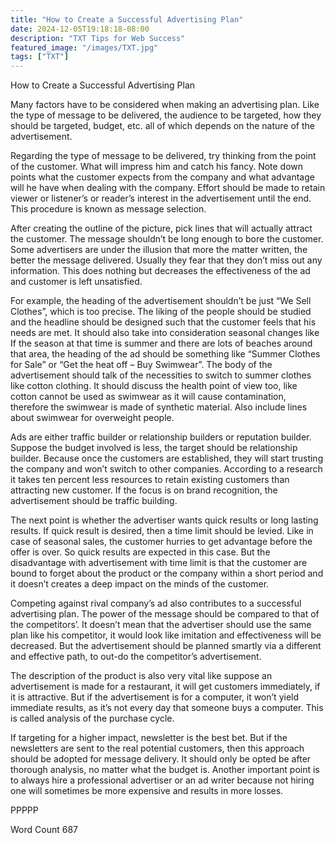 ```yaml
---
title: "How to Create a Successful Advertising Plan"
date: 2024-12-05T19:18:18-08:00
description: "TXT Tips for Web Success"
featured_image: "/images/TXT.jpg"
tags: ["TXT"]
---
```


How to Create a Successful Advertising Plan

Many factors have to be considered when making an advertising plan. Like the type of message to be delivered, the audience to be targeted, how they should be targeted, budget, etc. all of which depends on the nature of the advertisement. 

Regarding the type of message to be delivered, try thinking from the point of the customer. What will impress him and catch his fancy. Note down points what the customer expects from the company and what advantage will he have when dealing with the company. Effort should be made to retain viewer or listener’s or reader’s interest in the advertisement until the end. This procedure is known as message selection. 

After creating the outline of the picture, pick lines that will actually attract the customer. The message shouldn’t be long enough to bore the customer. Some advertisers are under the illusion that more the matter written, the better the message delivered. Usually they fear that they don’t miss out any information. This does nothing but decreases the effectiveness of the ad and customer is left unsatisfied.

For example, the heading of the advertisement shouldn’t be just “We Sell Clothes”, which is too precise. The liking of the people should be studied and the headline should be designed such that the customer feels that his needs are met. It should also take into consideration seasonal changes like If the season at that time is summer and there are lots of beaches around that area, the heading of the ad should be something like “Summer Clothes for Sale” or “Get the heat off – Buy Swimwear”. The body of the advertisement should talk of the necessities to switch to summer clothes like cotton clothing. It should discuss the health point of view too, like cotton cannot be used as swimwear as it will cause contamination, therefore the swimwear is made of synthetic material. Also include lines about swimwear for overweight people. 

Ads are either traffic builder or relationship builders or reputation builder. Suppose the budget involved is less, the target should be relationship builder. Because once the customers are established, they will start trusting the company and won’t switch to other companies. According to a research it takes ten percent less resources to retain existing customers than attracting new customer. If the focus is on brand recognition, the advertisement should be traffic building. 

The next point is whether the advertiser wants quick results or long lasting results. If quick result is desired, then a time limit should be levied. Like in case of seasonal sales, the customer hurries to get advantage before the offer is over. So quick results are expected in this case. But the disadvantage with advertisement with time limit is that the customer are bound to forget about the product or the company within a short period and it doesn’t creates a deep impact on the minds of the customer.

Competing against rival company’s ad also contributes to a successful advertising plan. The power of the message should be compared to that of the competitors’. It doesn’t mean that the advertiser should use the same plan like his competitor, it would look like imitation and effectiveness will be decreased. But the advertisement should be planned smartly via a different and effective path, to out-do the competitor’s advertisement. 

The description of the product is also very vital like suppose an advertisement is made for a restaurant, it will get customers immediately, if it is attractive. But if the advertisement is for a computer, it won’t yield immediate results, as it’s not every day that someone buys a computer. This is called analysis of the purchase cycle. 

If targeting for a higher impact, newsletter is the best bet. But if the newsletters are sent to the real potential customers, then this approach should be adopted for message delivery. It should only be opted be after thorough analysis, no matter what the budget is. Another important point is to always hire a professional advertiser or an ad writer because not hiring one will sometimes be more expensive and results in more losses.  

PPPPP

Word Count 687

